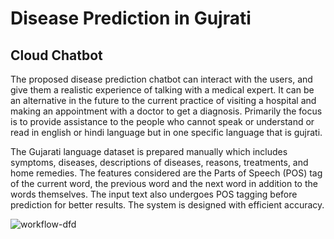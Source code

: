# Disease Prediction in Gujrati
## Cloud Chatbot

The proposed disease prediction chatbot can interact with the users, and give them a realistic experience of talking with a medical expert. It can be an alternative in the future to the current practice of visiting a hospital and making an appointment with a doctor to get a diagnosis. Primarily the focus is to provide assistance to the people who cannot speak or understand or read in english or hindi language but in one specific language that is gujrati. 

The Gujarati language dataset is prepared manually which includes symptoms, diseases, descriptions of diseases, reasons, treatments, and home remedies. The features considered are the Parts of Speech (POS) tag of the current word, the previous word and the next word in addition to the words themselves. The input text also undergoes POS tagging before prediction for better results. The system is designed with efficient accuracy.

![workflow-dfd](https://user-images.githubusercontent.com/71781405/118617759-90831880-b7e0-11eb-8a6b-ed3d3c34cd31.PNG)
